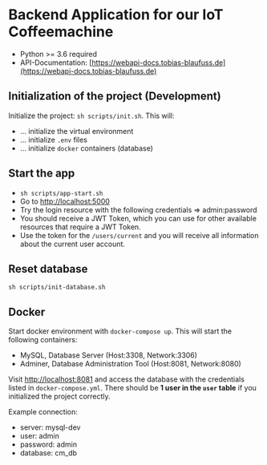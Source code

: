 # Backend Application for our IoT Coffeemachine
* Python >= 3.6 required
* API-Documentation: [https://webapi-docs.tobias-blaufuss.de](https://webapi-docs.tobias-blaufuss.de)

## Initialization of the project (Development)
Initialize the project: `sh scripts/init.sh`. This will:
* ... initialize the virtual environment
* ... initialize `.env` files
* ... initialize `docker` containers (database)

## Start the app
* `sh scripts/app-start.sh`
* Go to [http://localhost:5000](http://localhost:5000)
* Try the login resource with the following credentials => admin:password
* You should receive a JWT Token, which you can use for other available resources that require a JWT Token.
* Use the token for the `/users/current` and you will receive all information about the current user account.

## Reset database
`sh scripts/init-database.sh`

## Docker
Start docker environment with `docker-compose up`. This will start the following containers:
* MySQL, Database Server (Host:3308, Network:3306)
* Adminer, Database Administration Tool (Host:8081, Network:8080)

Visit [http://localhost:8081](http://localhost:8081) and access the database with the credentials listed in `docker-compose.yml`. There should be **1 user in the `user` table** if you initialized the project correctly.

Example connection:
* server: mysql-dev
* user: admin
* password: admin
* database: cm_db
